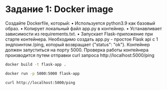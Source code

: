 # Задание 1: Docker image
Создайте Dockerfile, который:
• Используется python3.9 как базовый образ.
• Копирует локальный файл app.py в контейнер.
• Устанавливает зависимости из requirements.txt.
• Запускает Flask-приложение при старте контейнера.
Необходимо создать app.py - простое Flask api с 1 эндпоинтом /ping, который возвращает {"status":
"ok"}.
Контейнер должен запуститься на порту 5000. Проверка работы контейнера производится путем
отправки curl запроса http://localhost:5000/ping

``` sh
docker build -t flask-app .

docker run -p 5000:5000 flask-app

curl http://localhost:5000/ping
```

